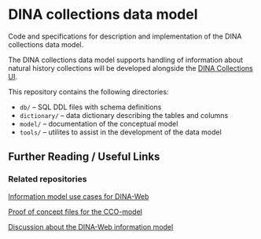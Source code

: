 # DINA collections data model

Code and specifications for description and implementation of the DINA collections data model.

The DINA collections data model supports handling of information about natural history collections will be developed alongside the [DINA Collections UI](https://github.com/DINA-Web/collections-ui).

This repository contains the following directories:

* `db/` – SQL DDL files with schema definitions
* `dictionary/` – data dictionary describing the tables and columns
* `model/` – documentation of the conceptual model
* `tools/` – utilites to assist in the development of the data model


## Further Reading / Useful Links

### Related repositories

[Information model use cases for DINA-Web](https://github.com/DINA-Web/information-model-use-cases)

[Proof of concept files for the CCO-model](https://github.com/chicoreus/cco_poc)

[Discussion about the DINA-Web information model](https://github.com/DINA-Web/information-model)
